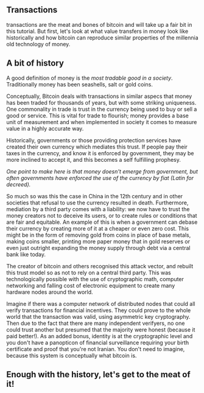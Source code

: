 ## Transactions

transactions are the meat and bones of bitcoin and will take up a fair bit in this tutorial. But first, let's look at what value transfers in money look like historically and how bitcoin can reproduce similar properties of the millennia old technology of money. 

## A bit of history

A good definition of money is the *most tradable good in a society*. Traditionally money has been seashells, salt or gold coins.

Conceptually, Bitcoin deals with transactions in similar aspecs that money has been traded for thousands of years, but with some striking uniqueness. One commonality in trade is trust in the currency being used to buy or sell a good or service. This is vital for trade to flourish; money provides a base unit of measurement and when implemented in society it comes to measure value in a highly accurate way. 

Historically, governments or those providing protection services have created their own currency which mediates this trust. If people pay their taxes in the currency, and know it is enforced by government, they may be more inclined to accept it, and this becomes a self fulfilling prophesy. 

*One point to make here is that money doesn't emerge from government, but often governments have enforced the use of the currency by fiat (Latin for decreed).* 

So much so was this the case in China in the 12th century and in other societies that refusal to use the currency resulted in death. Furthermore, mediation by a third party comes with a liability: we now have to trust the money creators not to deceive its users, or to create rules or conditions that are fair and equitable. An example of this is when a government can debase their currency by creating more of it at a cheaper or even zero cost. This might be in the form of removing gold from coins in place of base metals, making coins smaller, printing more paper money that in gold reserves or even just outright expanding the money supply through debt via a central bank like today. 

The creator of bitcoin and others recognised this attack vector, and rebuilt this trust model so as not to rely on a central third party. This was technologically possible with the use of cryptographic math, computer networking and falling cost of electronic equipment to create many hardware nodes around the world.

Imagine if there was a computer network of distributed nodes that could all verify transactions for financial incentives. They could prove to the whole world that the transaction was valid, using asymmetric key cryptography. Then due to the fact that there are many independent verifyers, no one could trust another but presumed that the majority were honest (because it paid better!). As an added bonus, identity is at the cryptographic level and you don't have a panopticon of financial surveillance requiring your birth certificate and proof that you're not Iranian. You don't need to imagine, because this system is conceptually what bitcoin is. 

## Enough with the history, let's get to the meat of it!

